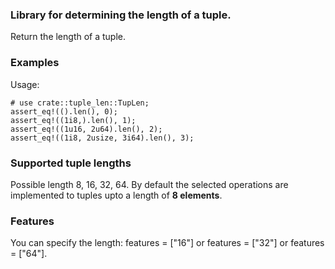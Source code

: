 ### Library for determining the length of a tuple.

Return the length of a tuple.
### Examples                                                                                                                                                   
Usage:
```
# use crate::tuple_len::TupLen;
assert_eq!(().len(), 0);
assert_eq!((1i8,).len(), 1);
assert_eq!((1u16, 2u64).len(), 2);
assert_eq!((1i8, 2usize, 3i64).len(), 3);
```
### Supported tuple lengths
Possible length 8, 16, 32, 64.
By default the selected operations are implemented to tuples upto a length of **8 elements**.
 
### Features
You can specify the length: features = ["16"] or features = ["32"] or features = ["64"].

